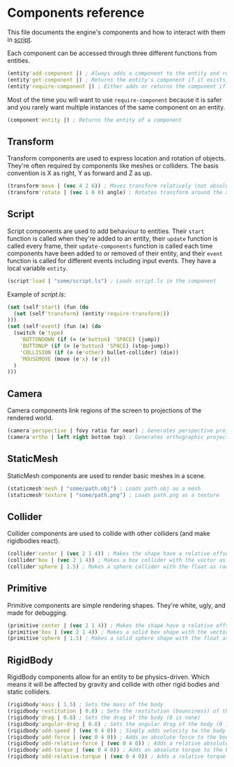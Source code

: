 # Components reference

This file documents the engine's components and how to interact with them in [script](script.md).

Each component can be accessed through three different functions from entities.
```clojure
(entity'add-component |) ; Always adds a component to the entity and returns it
(entity'get-component |) ; Returns the entity's component if it exists, null otherwise
(entity'require-component |) ; Either adds or returns the component if it already exists
```
Most of the time you will want to use `require-component` because it is safer and you
rarely want multiple instances of the same component on an entity.
```clojure
(component'entity |) ; Returns the entity of a component
```

## Transform
Transform components are used to express location and rotation of objects.
They're often required by components like meshes or colliders.
The basis convention is X as right, Y as forward and Z as up.
```clojure
(transform'move | (vec 4 2 6)) ; Moves transform relatively (not absolute)
(transform'rotate | (vec 1 0 0) angle) ; Rotates transform around the axis by angle (probably counter-clockwise?)
```

## Script
Script components are used to add behaviour to entities. Their `start` function is called when they're added to an entity, their `update` function is called every frame, their `update-components` function is called each time components have been added to or removed of their entity, and their `event` function is called for different events including input events. They have a local variable `entity`.
```clojure
(script'load | "some/script.ls") ; Loads script.ls in the component
```
Example of *script.ls*:
```clojure
(set (self'start) (fun (do
  (set (self'transform) (entity'require-transform|))
)))
(set (self'event) (fun (e) (do
  (switch (e'type)
    'BUTTONDOWN (if (= (e'button) 'SPACE) (jump))
    'BUTTONUP (if (= (e'button) 'SPACE) (stop-jump))
    'COLLISION (if (= (e'other) bullet-collider) (die))
    'MOUSEMOVE (move (e'x) (e'y))
  )
)))
```

## Camera
Camera components link regions of the screen to projections of the rendered world.
```clojure
(camera'perspective | fovy ratio far near) ; Generates perspective projection matrix
(camera'ortho | left right bottom top) ; Generates orthographic projection matrix (near is -1 and far is 1)
```

## StaticMesh
StaticMesh components are used to render basic meshes in a scene.
```clojure
(staticmesh'mesh | "some/path.obj") ; Loads path.obj as a mesh
(staticmesh'texture | "some/path.png") ; Loads path.png as a texture
```

## Collider
Collider components are used to collide with other colliders (and make rigidbodies react).
```clojure
(collider'center | (vec 2 1 4)) ; Makes the shape have a relative offset
(collider'box | (vec 2 1 4)) ; Makes a box collider with the vector as radius
(collider'sphere | 1.5) ; Makes a sphere collider with the float as radius
```

## Primitive
Primitive components are simple rendering shapes. They're white, ugly, and made for debugging.
```clojure
(primitive'center | (vec 2 1 4)) ; Makes the shape have a relative offset
(primitive'box | (vec 2 1 4)) ; Makes a solid box shape with the vector as radius
(primitive'sphere | 1.5) ; Makes a solid sphere shape with the float as radius
```

## RigidBody
RigidBody components allow for an entity to be physics-driven. Which means it will
be affected by gravity and collide with other rigid bodies and static colliders.
```clojure
(rigidbody'mass | 1.5) ; Sets the mass of the body
(rigidbody'restitution | 0.8) ; Sets the restitution (bounciness) of the body
(rigidbody'drag | 0.8) ; Sets the drag of the body (0 is none)
(rigidbody'angular-drag | 0.8) ; Sets the angular drag of the body (0 is none)
(rigidbody'add-speed | (vec 0 4 0)) ; Simply adds velocity to the body
(rigidbody'add-force | (vec 0 4 0)) ; Adds an absolute force to the body
(rigidbody'add-relative-force | (vec 0 4 0)) ; Adds a relative absolute force to the body
(rigidbody'add-torque | (vec 0 4 0)) ; Adds an absolute torque to the body
(rigidbody'add-relative-torque | (vec 0 4 0)) ; Adds a relative torque to the body
```
